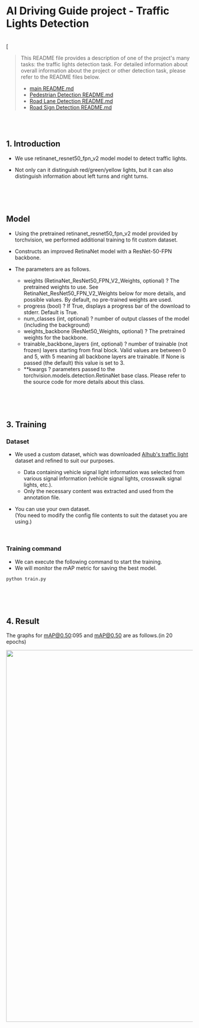 # AI Driving Guide project - Traffic Lights Detection

<br>[

> This README file provides a description of one of the project's many tasks: the traffic lights detection task. For detailed information about overall information about the project or other detection task, please refer to the README files below.  
>   
> - [main README.md](.README.md)
> - [Pedestrian Detection README.md](./Pedestrian-Detection/README.md)
> - [Road Lane Detection README.md](./Lane-Detection/README.md)
> - [Road Sign Detection README.md](./RoadSign-Detection/README.md)


<br><br>
## 1. Introduction
- We use retinanet_resnet50_fpn_v2 model model to detect traffic lights.
- Not only can it distinguish red/green/yellow lights, but it can also distinguish information about left turns and right turns.

  <br><br><br>

## Model

- Using the pretrained retinanet_resnet50_fpn_v2 model provided by torchvision, we performed additional training to fit custom dataset.
- Constructs an improved RetinaNet model with a ResNet-50-FPN backbone.

- The parameters are as follows.
  - weights (RetinaNet_ResNet50_FPN_V2_Weights, optional) ? The pretrained weights to use. See RetinaNet_ResNet50_FPN_V2_Weights below for more details, and possible values. By default, no pre-trained weights are used.
  - progress (bool) ? If True, displays a progress bar of the download to stderr. Default is True.
  - num_classes (int, optional) ? number of output classes of the model (including the background)
  - weights_backbone (ResNet50_Weights, optional) ? The pretrained weights for the backbone.
  - trainable_backbone_layers (int, optional) ? number of trainable (not frozen) layers starting from final block. Valid values are between 0 and 5, with 5 meaning all backbone layers are trainable. If None is passed (the default) this value is set to 3.
  - **kwargs ? parameters passed to the torchvision.models.detection.RetinaNet base class. Please refer to the source code for more details about this class.

  <br><br><br>

## 3. Training

### Dataset
- We used a custom dataset, which was downloaded [AIhub's traffic light](https://www.aihub.or.kr/aihubdata/data/view.do?currMenu=115&topMenu=100&dataSetSn=71579) dataset and refined to suit our purposes.
  - Data containing vehicle signal light information was selected from various signal information (vehicle signal lights, crosswalk signal lights, etc.).
  - Only the necessary content was extracted and used from the annotation file.

- You can use your own dataset.  
  (You need to modify the config file contents to suit the dataset you are using.)

<br/>

### Training command
- We can execute the following command to start the training. 
- We will monitor the mAP metric for saving the best model.
```commandline
python train.py
```
<br><br><br>

## 4. Result
The graphs for mAP@0.50:095 and mAP@0.50 are as follows.(in 20 epochs)
<div align="center">
  <img src="./IMG/mAP_images.jpeg" style="width:1000px;">
</div>

